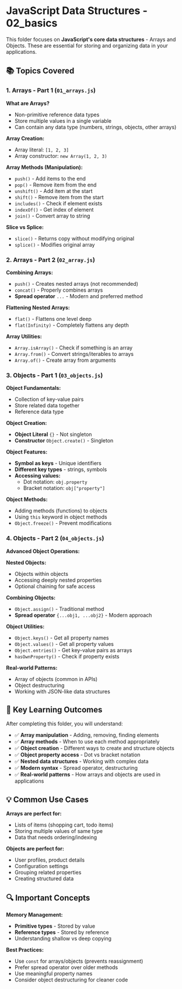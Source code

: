 # JavaScript Data Structures - 02_basics

This folder focuses on **JavaScript's core data structures** - Arrays and Objects. These are essential for storing and organizing data in your applications.

## 📚 Topics Covered

### 1. **Arrays - Part 1** (`01_arrays.js`)

**What are Arrays?**
- Non-primitive reference data types
- Store multiple values in a single variable
- Can contain any data type (numbers, strings, objects, other arrays)

**Array Creation:**
- Array literal: `[1, 2, 3]`
- Array constructor: `new Array(1, 2, 3)`

**Array Methods (Manipulation):**
- `push()` - Add items to the end
- `pop()` - Remove item from the end  
- `unshift()` - Add item at the start
- `shift()` - Remove item from the start
- `includes()` - Check if element exists
- `indexOf()` - Get index of element
- `join()` - Convert array to string

**Slice vs Splice:**
- `slice()` - Returns copy without modifying original
- `splice()` - Modifies original array

### 2. **Arrays - Part 2** (`02_array.js`)

**Combining Arrays:**
- `push()` - Creates nested arrays (not recommended)
- `concat()` - Properly combines arrays
- **Spread operator** `...` - Modern and preferred method

**Flattening Nested Arrays:**
- `flat()` - Flattens one level deep
- `flat(Infinity)` - Completely flattens any depth

**Array Utilities:**
- `Array.isArray()` - Check if something is an array
- `Array.from()` - Convert strings/iterables to arrays
- `Array.of()` - Create array from arguments

### 3. **Objects - Part 1** (`03_objects.js`)

**Object Fundamentals:**
- Collection of key-value pairs
- Store related data together
- Reference data type

**Object Creation:**
- **Object Literal** `{}` - Not singleton
- **Constructor** `Object.create()` - Singleton

**Object Features:**
- **Symbol as keys** - Unique identifiers
- **Different key types** - strings, symbols
- **Accessing values:**
  - Dot notation: `obj.property`
  - Bracket notation: `obj["property"]`

**Object Methods:**
- Adding methods (functions) to objects
- Using `this` keyword in object methods
- `Object.freeze()` - Prevent modifications

### 4. **Objects - Part 2** (`04_objects.js`)

**Advanced Object Operations:**

**Nested Objects:**
- Objects within objects
- Accessing deeply nested properties
- Optional chaining for safe access

**Combining Objects:**
- `Object.assign()` - Traditional method
- **Spread operator** `{...obj1, ...obj2}` - Modern approach

**Object Utilities:**
- `Object.keys()` - Get all property names
- `Object.values()` - Get all property values  
- `Object.entries()` - Get key-value pairs as arrays
- `hasOwnProperty()` - Check if property exists

**Real-world Patterns:**
- Array of objects (common in APIs)
- Object destructuring
- Working with JSON-like data structures

## 🎯 Key Learning Outcomes

After completing this folder, you will understand:

- ✅ **Array manipulation** - Adding, removing, finding elements
- ✅ **Array methods** - When to use each method appropriately
- ✅ **Object creation** - Different ways to create and structure objects
- ✅ **Object property access** - Dot vs bracket notation
- ✅ **Nested data structures** - Working with complex data
- ✅ **Modern syntax** - Spread operator, destructuring
- ✅ **Real-world patterns** - How arrays and objects are used in applications

## 💡 Common Use Cases

**Arrays are perfect for:**
- Lists of items (shopping cart, todo items)
- Storing multiple values of same type
- Data that needs ordering/indexing

**Objects are perfect for:**
- User profiles, product details
- Configuration settings
- Grouping related properties
- Creating structured data

## 🔍 Important Concepts

**Memory Management:**
- **Primitive types** - Stored by value
- **Reference types** - Stored by reference
- Understanding shallow vs deep copying

**Best Practices:**
- Use `const` for arrays/objects (prevents reassignment)
- Prefer spread operator over older methods
- Use meaningful property names
- Consider object destructuring for cleaner code


